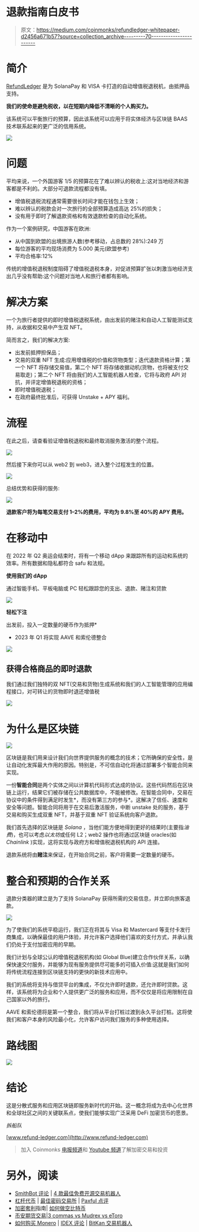 # 退款指南白皮书

> 原文：<https://medium.com/coinmonks/refundledger-whitepaper-d2456a671b57?source=collection_archive---------70----------------------->

# **简介**

[RefundLedger](http://www.refund-ledger.com) 是为 SolanaPay 和 VISA 卡打造的自动增值税退税机，由抵押品支持。

**我们的使命是避免税收，以在短期内降低不清晰的个人购买力。**

该系统可以平衡旅行的预算，因此该系统可以应用于将实体经济与区块链 BAAS 技术联系起来的更广泛的信用系统。

![](img/ee1224bc6404fa7c84cb3ecd4ab5c099.png)

# **问题**

平均来说，一个外国游客 1/5 的预算花在了难以辨认的税收上:这对当地经济和游客都是不利的。大部分可退款流程都没有填。

*   增值税退税流程通常需要很长时间才能在钱包上生效；
*   难以辨认的税款会对一次旅行的全部预算造成高达 25%的损失；
*   没有用于即时了解退款资格和有效退款检查的自动化系统。

作为一个案例研究，中国游客在欧洲:

*   从中国到欧盟的出境旅游人数(参考移动，占总数的 28%):249 万
*   每位游客的平均现场消费为 5.000 美元(欧盟参考)
*   平均合格率:12%

传统的增值税退税制度阻碍了增值税退税本身，对促进预算扩张以刺激当地经济支出几乎没有帮助:这个问题对当地人和旅行者都有影响。

# **解决方案**

一个为旅行者提供的即时增值税退税系统，由出发前的赌注和自动人工智能测试支持，从收据和交易中产生双 NFT。

简而言之，我们的解决方案:

*   出发前抵押担保品；
*   交易的双重 NFT 生成:应用增值税的价值和货物类型；迭代退款资格计算；第一个 NFT 将存储交易值，第二个 NFT 将存储收据动机(货物，也将被支付交易取走)；第二个 NFT 将由我们的人工智能机器人检查，它将与政府 API 对抗，并评定增值税退税的资格；
*   即时增值税退税；
*   在政府最终批准后，可获得 Unstake + APY 福利。

# **流程**

在此之后，请查看验证增值税退税和最终取消服务激活的整个流程。

![](img/b4c093a2bb702e4ac6b2c1b7f0d7537a.png)

然后接下来你可以从 web2 到 web3，进入整个过程发生的位置。

![](img/0c35475cff678acd3f893c3894c0bfba.png)

总结优势和获得的服务:

![](img/5eb0614ffce731df8f18e54da463798c.png)

**退款客户将为每笔交易支付 1–2%的费用，平均为 9.8%至 40%的 APY 费用。**

# **在移动中**

在 2022 年 Q2 奥运会结束时，将有一个移动 dApp 来跟踪所有的运动和系统的效率。所有数据和隐私都符合 safu 和法规。

**使用我们的 dApp**

通过智能手机、平板电脑或 PC 轻松跟踪您的支出、退款、赌注和贷款

![](img/9764371d04ac8e1615dec3cbc6b7a561.png)

**轻松下注**

出发前，投入一定数量的硬币作为抵押*

* 2023 年 Q1 将实现 AAVE 和索伦德整合

![](img/127e10cb44030fe4d387f6ab25e1245c.png)

## 获得合格商品的即时退款

我们通过我们独特的双 NFT(交易和货物)生成系统和我们的人工智能管理的应用编程接口，对可转让的货物即时退还增值税

![](img/801a2537ee38a74c764623aef9685772.png)

# **为什么是区块链**

![](img/3dbff40cfaa7f369d6c651d8b7089378.png)

区块链是我们用来设计我们向世界提供服务的概念的技术；它所确保的安全性，是让自动化发挥最大作用的原因。特别是，不可信自动化将通过部署多个智能合同来实现。

一份**智能合同**是两个实体之间以计算机代码形式达成的协议。这些代码然后在区块链上运行，结果它们被存储在公共数据库中，不能被修改。在智能合同中，交易在协议中的条件得到满足时发生*，而没有第三方的参与*。这解决了信任、速度和安全等问题。智能合同将用于在交易后激活服务，中断 unstake 处的服务，基于交易和购买生成双重 NFT，并基于双重 NFT 验证系统向客户退款。

我们首先选择的区块链是 *Solana* ，当他们能方便地得到更好的结果时(主要指*油费*)，也可以考虑*以太坊*或任何 L2；web2 操作也将通过区块链 oracles(如 *Chainlink* )实现，这将实现与政府方和增值税退税机构的 API 连接。

退款系统将由**赌注**来保证，在开始合同之前，客户将需要一定数量的硬币。

# **整合和预期的合作关系**

退款分类器的建立是为了支持 SolanaPay 获得所需的交易信息，并立即向旅客退款。

![](img/62ddd9cf00079401a0b70712bace58e0.png)

为了使我们的系统平稳运行，我们正在将其与 Visa 和 Mastercard 等支付卡发行商集成，以确保最佳的用户体验，并允许客户选择他们喜欢的支付方式，并承认我们仍处于支付加密应用的早期。

我们计划与全球公认的增值税退税机构(如 Global Blue)建立合作伙伴关系，以确保快速交付服务，并能够为现有服务提供尽可能多的可插入价值:这就是我们如何将传统流程连接到区块链支持的更快的新技术应用中。

我们的系统将支持与借贷平台的集成，不仅允许即时退款，还允许即时贷款。这样，该系统将为企业和个人提供更广泛的服务和应用，而不仅仅是将应用限制在自己国家以外的旅行。

AAVE 和索伦德将是第一个整合，我们将从平台打桩过渡到永久平台打桩。这将使我们和客户本身的风险最小化，允许客户访问我们服务的多种使用选择。

# **路线图**

![](img/7b68397c7333f6142241c8f513fcb8b2.png)

# **结论**

这是分散式服务和应用区块链即服务新时代的开始。这一概念将成为去中心化世界和全球社区之间的关键联系点，使我们能够实现广泛采用 DeFi 加密货币的愿景。

*拆船队*

[www.refund-ledger.com](http://www.refund-ledger.com)

> 加入 Coinmonks [电报频道](https://t.me/coincodecap)和 [Youtube 频道](https://www.youtube.com/c/coinmonks/videos)了解加密交易和投资

# 另外，阅读

*   [SmithBot 评论](https://coincodecap.com/smithbot-review) | [4 款最佳免费开源交易机器人](https://coincodecap.com/free-open-source-trading-bots)
*   [杠杆代币](/coinmonks/leveraged-token-3f5257808b22) | [最佳密码交易所](/coinmonks/crypto-exchange-dd2f9d6f3769) | [Paxful 点评](/coinmonks/paxful-review-4daf2354ab70)
*   [加密套利](/coinmonks/crypto-arbitrage-guide-how-to-make-money-as-a-beginner-62bfe5c868f6)指南| [如何做空比特币](/coinmonks/how-to-short-bitcoin-568a2d0b4ae5)
*   [币安期货交易](https://coincodecap.com/binance-futures-trading)|[3 commas vs Mudrex vs eToro](https://coincodecap.com/mudrex-3commas-etoro)
*   [如何购买 Monero](https://coincodecap.com/buy-monero) | [IDEX 评论](https://coincodecap.com/idex-review) | [BitKan 交易机器人](https://coincodecap.com/bitkan-trading-bot)
